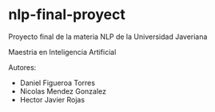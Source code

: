 # nlp-final-proyect
Proyecto final de la materia NLP de la Universidad Javeriana

Maestria en Inteligencia Artificial

Autores:
  * Daniel Figueroa Torres
  * Nicolas Mendez Gonzalez
  * Hector Javier Rojas
